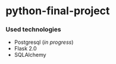 # python-final-project

### Used technologies

* Postgresql (*in progress*)
* Flask 2.0
* SQLAlchemy
